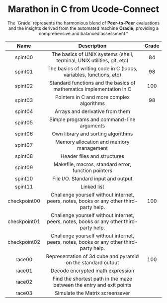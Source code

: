 <div align="center">
  
# Marathon in C from Ucode-Connect

The 'Grade' represents the harmonious blend of **Peer-to-Peer** evaluations and the insights derived from the automated machine **Oracle**, providing a comprehensive and balanced assessment."


| Name           | Description                                                              | Grade |
| :-------------:|:----------------------------------------------------------------------:  |:-----:|
| spint00        | The basics of UNIX systems (shell, terminal, UNIX utilities, git, etc)   |  84   |
| spint01        | The basics of writing code in C (loops, variables, functions, etc)       |  98   |
| spint02        | Standard functions and the basics of mathematics implementation in C     |  100  |
| spint03        | Pointers in C and more complex algorithms                                |  98   |
| spint04        | Arrays and derivative from them                                          |       |
| spint05        | Simple programs and command-line arguments                               |       |
| spint06        | Own library and sorting algorithms                                       |       |
| spint07        | Memory allocation and memory management                                  |       |
| spint08        | Header files and structures                                              |       |
| spint09        | Makefile, macros, standard error, function pointers                      |       |
| spint10        | File I/O. Standard input and output                                      |       |
| spint11        | Linked list                                                              |       |
| checkpoint00   | Challenge yourself without internet, peers, notes, books or any other third-party help. | 100 |
| checkpoint01   | Challenge yourself without internet, peers, notes, books or any other third-party help. |     |
| checkpoint02   | Challenge yourself without internet, peers, notes, books or any other third-party help. |     |
| race00         | Representation of 3d cube and pyramid on the standard output            | 100   |
| race01         | Decode encrypted math expression                                        |       |
| race02         | Find the shortest path in the maze between the entry and exit points    |       |
| race03         | Simulate the Matrix screensaver                                         |       |

</div>
